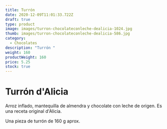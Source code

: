 ```yaml
---
title: Turrón
date: 2020-12-09T11:01:33.722Z
draft: true
type: product
image: images/turron-chocolateconleche-dealicia-1024.jpg
thumb: images/turron-chocolateconleche-dealicia-586.jpg
category:
  - Chocolates
description: "Turrón "
weight: 160
productWeight: 160
price: 5.25
stock: true
---
```

# Turrón d'Alicia

Arroz inflado, mantequilla de almendra y chocolate con leche de origen. Es una receta original d'Alicia. 

Una pieza de turrón de 160 g aprox.